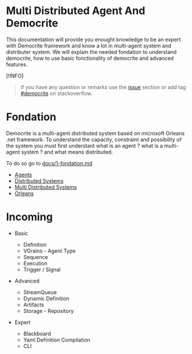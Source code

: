 # Multi Distributed Agent And Democrite

This documentation will provide you enought knowledge to be an expert with Democrite framework and know a lot in multi-agent system and distributer system.
We will explain the needed fondation to understand democrite, how to use basic fonctionality of democrite and advanced features.

[!INFO]
> If you have any question or remarks use the [issue](https://github.com/Nexai-net/democrite-learning/issues) section or add tag [#democrite](https://stackoverflow.com/questions/tagged/democrite) on stackoverflow.

# Fondation

Democrite is a multi-agent distributed system based on microsoft Orleans .net framework. To understand the capacity, constraint and possibility of the system you must first understant what is an agent ? what is a multi-agent system ? and what means distributed.

To do so go to [docs/1-fondation.md](/docs/1-fondations.md)

- [Agents](/docs/1-fondations.md#agents)
- [Distributed Systems](/docs/1-fondations.md#distributed-systems)
- [Multi Distributed Systems](/docs/1-fondations.md#multi-agents-distributed-systems-mads)
- [Orleans](/docs/1-fondations.md#microsoft-orleans)

# Incoming

- Basic
    - Definition
    - VGrains - Agent Type
    - Sequence
    - Execution
    - Trigger / Signal

- Advanced
    - StreamQueue
    - Dynamic Definition
    - Artifacts
    - Storage - Repository

- Expert
    - Blackboard
    - Yaml Definition Compilation
    - CLI
